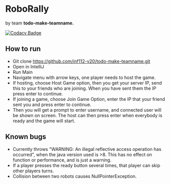 # RoboRally

by team **todo-make-teamname.**

[![Codacy Badge](https://api.codacy.com/project/badge/Grade/e769a8e13a844471bf7bd85a1dbff673)](https://www.codacy.com/gh/inf112-v20/todo-make-teamname?utm_source=github.com&amp;utm_medium=referral&amp;utm_content=inf112-v20/todo-make-teamname&amp;utm_campaign=Badge_Grade)

## How to run
*   Git clone https://github.com/inf112-v20/todo-make-teamname.git
*   Open in IntelliJ
*   Run Main
*   Navigate menu with arrow keys, one player needs to host the game.
*   If hosting, choose Host Game option, then you get your server IP, send this to your friends who are joining.
    When you have sent them the IP press enter to continue.
*   If joining a game, choose Join Game Option, enter the IP that your friend sent you and press enter to continue.
*   Then you will get a prompt to enter username, and connected user will be shown on screen. The host can then press
    enter when everybody is ready and the game will start.

## Known bugs
*   Currently throws "WARNING: An illegal reflective access operation has occurred", 
when the java version used is >8. This has no effect on function or performance, and is just a warning.
*   If a player presses the ready button several times, that player can skip other players turns.
*   Collision between two robots causes NullPointerException.